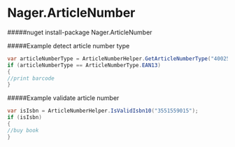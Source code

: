 Nager.ArticleNumber
==========

#####nuget
install-package Nager.ArticleNumber


#####Example detect article number type
```cs
var articleNumberType = ArticleNumberHelper.GetArticleNumberType("4002515289693");
if (articleNumberType == ArticleNumberType.EAN13)
{
//print barcode
}
```

#####Example validate article number
```cs
var isIsbn = ArticleNumberHelper.IsValidIsbn10("3551559015");
if (isIsbn)
{
//buy book
}
```